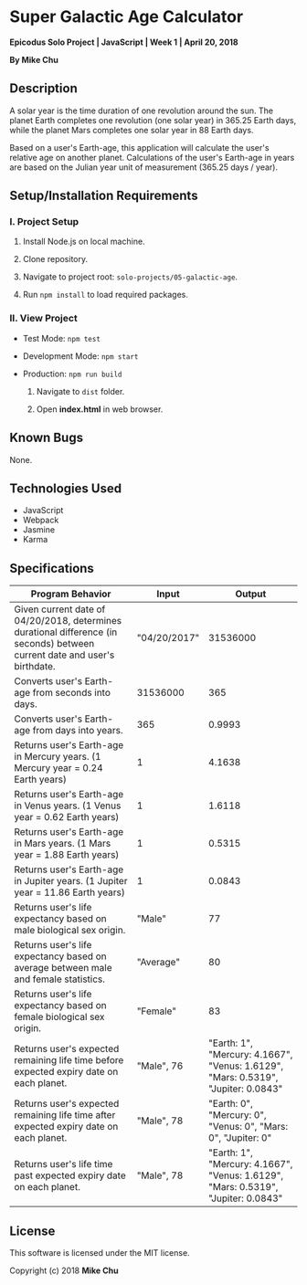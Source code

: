 # Super Galactic Age Calculator

**Epicodus Solo Project | JavaScript | Week 1 | April 20, 2018**

**By Mike Chu**

## Description

A solar year is the time duration of one revolution around the sun. The planet Earth completes one revolution (one solar year) in 365.25 Earth days, while the planet Mars completes one solar year in 88 Earth days.

Based on a user's Earth-age, this application will calculate the user's relative age on another planet. Calculations of the user's Earth-age in years are based on the Julian year unit of measurement (365.25 days / year).

## Setup/Installation Requirements

### I. Project Setup

1. Install Node.js on local machine.

2. Clone repository.

3. Navigate to project root: `solo-projects/05-galactic-age`.

4. Run `npm install` to load required packages.

### II. View Project

- Test Mode: `npm test`

- Development Mode: `npm start`

- Production: `npm run build`

  1. Navigate to `dist` folder.

  2. Open **index.html** in web browser.

## Known Bugs

None.

## Technologies Used

* JavaScript
* Webpack
* Jasmine
* Karma

## Specifications

| Program Behavior | Input | Output |
| --- | --- | --- |
| Given current date of 04/20/2018, determines durational difference (in seconds) between current date and user's birthdate. | "04/20/2017" | 31536000 |
| Converts user's Earth-age from seconds into days. | 31536000 | 365 |
| Converts user's Earth-age from days into years. | 365 | 0.9993 |
| Returns user's Earth-age in Mercury years. (1 Mercury year = 0.24 Earth years) | 1 | 4.1638 |
| Returns user's Earth-age in Venus years. (1 Venus year = 0.62 Earth years) | 1 | 1.6118 |
| Returns user's Earth-age in Mars years. (1 Mars year = 1.88 Earth years) | 1 | 0.5315 |
| Returns user's Earth-age in Jupiter years. (1 Jupiter year = 11.86 Earth years) | 1 | 0.0843 |
| Returns user's life expectancy based on male biological sex origin. | "Male" | 77 |
| Returns user's life expectancy based on average between male and female statistics. | "Average" | 80 |
| Returns user's life expectancy based on female biological sex origin. | "Female" | 83 |
| Returns user's expected remaining life time before expected expiry date on each planet. | "Male", 76 | "Earth: 1", "Mercury: 4.1667", "Venus: 1.6129", "Mars: 0.5319", "Jupiter: 0.0843" |
| Returns user's expected remaining life time after expected expiry date on each planet. | "Male", 78 | "Earth: 0", "Mercury: 0", "Venus: 0", "Mars: 0", "Jupiter: 0" |
| Returns user's life time past expected expiry date on each planet. | "Male", 78 | "Earth: 1", "Mercury: 4.1667", "Venus: 1.6129", "Mars: 0.5319", "Jupiter: 0.0843" |

## License

This software is licensed under the MIT license.

Copyright (c) 2018 **Mike Chu**
